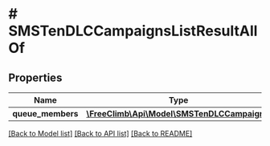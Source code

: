 # # SMSTenDLCCampaignsListResultAllOf

## Properties

Name | Type | Description | Notes
------------ | ------------- | ------------- | -------------
**queue_members** | [**\FreeClimb\Api\Model\SMSTenDLCCampaign[]**](SMSTenDLCCampaign.md) |  | [optional]

[[Back to Model list]](../../README.md#models) [[Back to API list]](../../README.md#endpoints) [[Back to README]](../../README.md)
